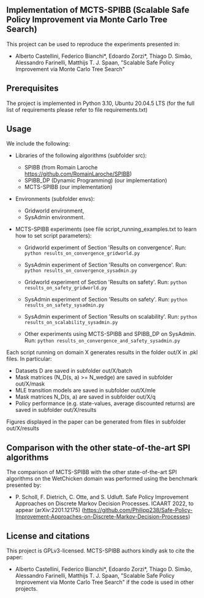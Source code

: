 ## Implementation of MCTS-SPIBB (Scalable Safe Policy Improvement via Monte Carlo Tree Search)

This project can be used to reproduce the experiments presented in:
- Alberto Castellini, Federico Bianchi*, Edoardo Zorzi*, Thiago D. Simão, Alessandro Farinelli, Matthijs T. J. Spaan, "Scalable Safe Policy Improvement via Monte Carlo Tree Search" 

  
## Prerequisites

The project is implemented in Python 3.10, Ubuntu 20.04.5 LTS (for the full list of requirements please refer to file requirements.txt)


## Usage

We include the following:
- Libraries of the following algorithms (subfolder src):
	* SPIBB (from Romain Laroche https://github.com/RomainLaroche/SPIBB)
	* SPIBB_DP (Dynamic Programming) (our implementation)
	* MCTS-SPIBB (our implementation)

- Environments (subfolder envs):
	* Gridworld environment,
	* SysAdmin environment.
- MCTS-SPIBB experiments (see file script_running_examples.txt to learn how to set script parameters):
    * Gridworld experiment of Section 'Results on convergence'. Run:
    	`python results_on_convergence_gridworld.py`
    	
    * SysAdmin experiment of Section 'Results on convergence'. Run:
        `python results_on_convergence_sysadmin.py`
        
    * Gridworld experiment of Section 'Results on safety'. Run:
    	`python results_on_safety_gridworld.py`
    	
    * SysAdmin experiment of Section 'Results on safety'. Run:
        `python results_on_safety_sysadmin.py`

    * SysAdmin experiment of Section 'Results on scalability'. Run:
        `python results_on_scalability_sysadmin.py`
        
    * Other experiments using MCTS-SPIBB and SPIBB_DP on SysAdmin. Run:
        `python results_on_convergence_and_safety_sysadmin.py`

Each script running on domain X generates results in the folder out/X in .pkl files. In particular:
- Datasets D are saved in subfolder out/X/batch
- Mask matrices (N_D(s, a) >= N_wedge) are saved in subfolder out/X/mask
- MLE transition models are saved in subfolder out/X/mle
- Mask matrices N_D(s, a) are saved in subfolder out/X/q
- Policy performance (e.g. state-values, average discounted returns) are saved in subfolder out/X/results

Figures displayed in the paper can be generated from files in subfolder out/X/results 

## Comparison with the other state-of-the-art SPI algorithms
The comparison of MCTS-SPIBB with the other state-of-the-art SPI algorithms on the WetChicken domain was performed using the benchmark presented by:
 - P. Scholl, F. Dietrich, C. Otte, and S. Udluft. Safe Policy Improvement Approaches on Discrete Markov Decision Processes. ICAART 2022, to appear (arXiv:2201.12175)
 	(https://github.com/Philipp238/Safe-Policy-Improvement-Approaches-on-Discrete-Markov-Decision-Processes)

## License and citations

This project is GPLv3-licensed. MCTS-SPIBB authors kindly ask to cite the paper:
 - Alberto Castellini, Federico Bianchi*, Edoardo Zorzi*, Thiago D. Simão, Alessandro Farinelli, Matthijs T. J. Spaan, "Scalable Safe Policy Improvement via Monte Carlo Tree Search" if the
code is used in other projects.

